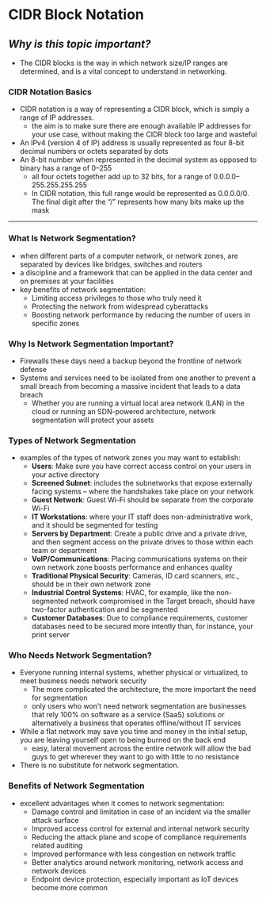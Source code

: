 # **CIDR Block Notation**
## *Why is this topic important?*
- The CIDR blocks is the way in which network size/IP ranges are determined, and is a vital concept to understand in networking.

### **CIDR Notation Basics**
- CIDR notation is a way of representing a CIDR block, which is simply a range of IP addresses.
  - the aim is to make sure there are enough available IP addresses for your use case, without making the CIDR block too large and wasteful
- An IPv4 (version 4 of IP) address is usually represented as four 8-bit decimal numbers or octets separated by dots
- An 8-bit number when represented in the decimal system as opposed to binary has a range of 0–255
  - all four octets together add up to 32 bits, for a range of 0.0.0.0–255.255.255.255
  - In CIDR notation, this full range would be represented as 0.0.0.0/0. The final digit after the “/” represents how many bits make up the mask
---
### **What Is Network Segmentation?**
- when different parts of a computer network, or network zones, are separated by devices like bridges, switches and routers
- a discipline and a framework that can be applied in the data center and on premises at your facilities
- key benefits of network segmentation:
  - Limiting access privileges to those who truly need it
  - Protecting the network from widespread cyberattacks
  - Boosting network performance by reducing the number of users in specific zones
### **Why Is Network Segmentation Important?**
- Firewalls these days need a backup beyond the frontline of network defense
- Systems and services need to be isolated from one another to prevent a small breach from becoming a massive incident that leads to a data breach
  - Whether you are running a virtual local area network (LAN) in the cloud or running an SDN-powered architecture, network segmentation will protect your assets
### **Types of Network Segmentation**
- examples of the types of network zones you may want to establish:
  - **Users**: Make sure you have correct access control on your users in your active directory
  - **Screened Subnet**: includes the subnetworks that expose externally facing systems – where the handshakes take place on your network
  - **Guest Network**: Guest Wi-Fi should be separate from the corporate Wi-Fi
  - **IT Workstations**: where your IT staff does non-administrative work, and it should be segmented for testing
  - **Servers by Department**: Create a public drive and a private drive, and then segment access on the private drives to those within each team or department
  - **VoIP/Communications**: Placing communications systems on their own network zone boosts performance and enhances quality
  - **Traditional Physical Security**: Cameras, ID card scanners, etc., should be in their own network zone
  - **Industrial Control Systems**: HVAC, for example, like the non-segmented network compromised in the Target breach, should have two-factor authentication and be segmented
  - **Customer Databases**: Due to compliance requirements, customer databases need to be secured more intently than, for instance, your print server
### **Who Needs Network Segmentation?**
- Everyone running internal systems, whether physical or virtualized, to meet business needs network security
  - The more complicated the architecture, the more important the need for segmentation
  - only users who won’t need network segmentation are businesses that rely 100% on software as a service (SaaS) solutions or alternatively a business that operates offline/without IT services
- While a flat network may save you time and money in the initial setup, you are leaving yourself open to being burned on the back end
  - easy, lateral movement across the entire network will allow the bad guys to get wherever they want to go with little to no resistance
- There is no substitute for network segmentation.
### **Benefits of Network Segmentation**
- excellent advantages when it comes to network segmentation:
  - Damage control and limitation in case of an incident via the smaller attack surface
  - Improved access control for external and internal network security
  - Reducing the attack plane and scope of compliance requirements related auditing
  - Improved performance with less congestion on network traffic
  - Better analytics around network monitoring, network access and network devices
  - Endpoint device protection, especially important as IoT devices become more common